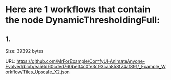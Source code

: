# Here are 1 workflows that contain the node DynamicThresholdingFull:

## 1. 

Size: 39392 bytes

URL: https://github.com/MrForExample/ComfyUI-AnimateAnyone-Evolved/blob/ea56d60cded760be34c0fe3c93caa858f74af891/_Example_Workflow/Tiles_Upscale_X2.json

